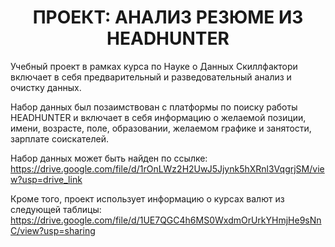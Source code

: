 # <center> ПРОЕКТ: АНАЛИЗ РЕЗЮМЕ ИЗ HEADHUNTER

Учебный проект в рамках курса по Науке о Данных Скиллфактори включает в себя предварительный и разведовательный анализ и очистку данных.

Набор данных был позаимствован с платформы по поиску работы HEADHUNTER и включает в себя информацию о желаемой позиции, имени, возрасте, поле, образовании, желаемом графике и занятости, зарплате соискателей. 

Набор данных может быть найден по ссылке: https://drive.google.com/file/d/1rOnLWz2H2UwJ5Jjynk5hXRnl3VqgrjSM/view?usp=drive_link

Кроме того, проект использует информацию о курсах валют из следующей таблицы: https://drive.google.com/file/d/1UE7QGC4h6MS0WxdmOrUrkYHmjHe9sNnC/view?usp=sharing
